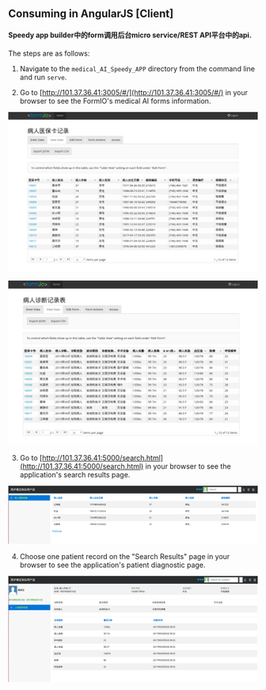 ## Consuming in AngularJS [Client]

#### Speedy app builder中的form调用后台micro service/REST API平台中的api. 


The steps are as follows:
1. Navigate to the `medical_AI_Speedy_APP` directory from the command line and run `serve`.

2. Go to [http://101.37.36.41:3005/#/](http://101.37.36.41:3005/#/) in your browser to see the FormIO's medical AI forms information.

![Index Page](https://github.com/JenifferWuUCLA/medical_AI_Speedy_APP/blob/master/image/Formio%20patient%20MRN.png)

![Index Page](https://github.com/JenifferWuUCLA/medical_AI_Speedy_APP/blob/master/image/Formio%20patient%20diagnostics.png)

3. Go to [http://101.37.36.41:5000/search.html](http://101.37.36.41:5000/search.html) in your browser to see the application's search results page.

![Search Page](https://github.com/JenifferWuUCLA/medical_AI_Speedy_APP/blob/master/image/Speedy%20app%20search%20page.png)

4. Choose one patient record on the "Search Results" page in your browser to see the application's patient diagnostic page.

![Search Page](https://github.com/JenifferWuUCLA/medical_AI_Speedy_APP/blob/master/image/Speedy%20app%20diagnostic%20page.png)
